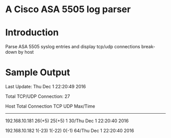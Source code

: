 # A Cisco ASA 5505 log parser

Introduction
================
Parse ASA 5505 syslog entries and display tcp/udp connections break-down by host 


Sample Output
================
Last Update: Thu Dec  1 22:20:49 2016

Total TCP/UDP Connection: 27

Host                                           Total Connection            TCP                           UDP                      Max/Time

----------------------------------------------------------------------------------------------------------------------------------------------------------------

192.168.10.181                                  26(+5)                        25(+5)                         1                    30/Thu Dec  1 22:20:40 2016

192.168.10.182                                   1(-23)                        1(-22)                        0(-1)                64/Thu Dec  1 22:20:40 2016
